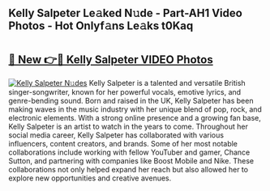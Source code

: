 ## Kelly Salpeter Le𝚊ked N𝚞de - Part-AH1 Video Photos - Hot Onlyf𝚊ns Le𝚊ks t0Kaq

# <h2><a href="http://ab51254.deff.icu/?id=Kelly+Salpeter">🔗 New 👉🔴 Kelly Salpeter VIDEO Photos</a></h2>

[![Kelly Salpeter N𝚞des](https://i.imgur.com/rIISA9y.gif)](http://ab51254.deff.icu/?id=Kelly+Salpeter)
Kelly Salpeter is a talented and versatile British singer-songwriter, known for her powerful vocals, emotive lyrics, and genre-bending sound. Born and raised in the UK, Kelly Salpeter has been making waves in the music industry with her unique blend of pop, rock, and electronic elements. With a strong online presence and a growing fan base, Kelly Salpeter is an artist to watch in the years to come. Throughout her social media career, Kelly Salpeter has collaborated with various influencers, content creators, and brands. Some of her most notable collaborations include working with fellow YouTuber and gamer, Chance Sutton, and partnering with companies like Boost Mobile and Nike. These collaborations not only helped expand her reach but also allowed her to explore new opportunities and creative avenues.
